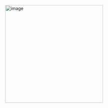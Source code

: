 <img width="314" alt="image" src="https://github.com/patreeck/flash-card-project/assets/163764755/4be036fa-02d4-40cc-ac09-87e66511fbf5">
